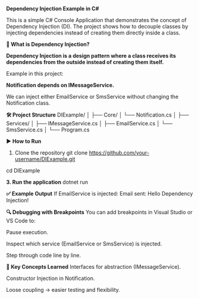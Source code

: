 **Dependency Injection Example in C#**

This is a simple C# Console Application that demonstrates the concept of Dependency Injection (DI).
The project shows how to decouple classes by injecting dependencies instead of creating them directly inside a class.

**📖 What is Dependency Injection?**

**Dependency Injection is a design pattern where a class receives its dependencies from the outside instead of creating them itself.**

Example in this project:

**Notification depends on IMessageService.**

We can inject either EmailService or SmsService without changing the Notification class.

**🛠 Project Structure**
DIExample/
│
├── Core/
│   └── Notification.cs
│
├── Services/
│   ├── IMessageService.cs
│   ├── EmailService.cs
│   └── SmsService.cs
│
└── Program.cs

**▶️ How to Run**
1. Clone the repository
  git clone https://github.com/your-username/DIExample.git

  cd DIExample
  
**3. Run the application**
   dotnet run
   
**✅ Example Output**
If EmailService is injected:
Email sent: Hello Dependency Injection!

**🔍 Debugging with Breakpoints**
You can add breakpoints in Visual Studio or VS Code to:

Pause execution.

Inspect which service (EmailService or SmsService) is injected.

Step through code line by line.

**📌 Key Concepts Learned**
Interfaces for abstraction (IMessageService).

Constructor Injection in Notification.

Loose coupling → easier testing and flexibility.
